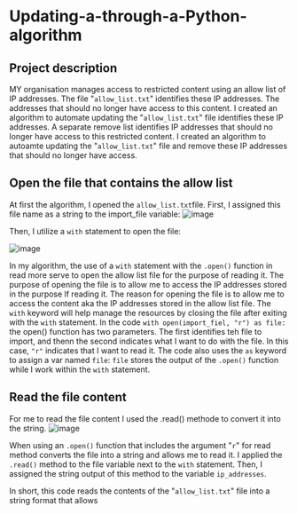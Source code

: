 # Updating-a-through-a-Python-algorithm

## Project description
MY organisation manages access to restricted content using an allow list of IP addresses. The file "`allow_list.txt`" identifies these IP addresses. The addresses that should no longer have access to this content. I created an algorithm to automate updating the "`allow_list.txt`" file identifies these IP addresses. A separate remove list identifies IP addresses that should no longer have access to this restricted content. I created an algorithm to autoamte updating the "`allow_list.txt`" file and remove these IP addresses that should no longer have access.

## Open the file that contains the allow list
At first the algorithm, I opened the `allow_list.txt`file. First, I assigned this file name as a string to the import_file variable:
![image](https://github.com/user-attachments/assets/0fa27a31-991e-4380-85c2-f006a0b922de)

Then, I utilize a `with` statement to open the file:

![image](https://github.com/user-attachments/assets/0b803a47-c5b1-4e90-b0f6-efbf0fb810ac)

In my algorithm, the use of a `with` statement with the `.open()` function in read more serve to open the allow list file for the purpose of reading it. The purpose of opening the file is to allow me to access the IP addresses stored in the purpose lf reading it. The reason for opening the file is to allow me to access the content aka the IP addresses stored in the allow list file. The `with` keyword will help manage the resources by closing the file after exiting with the `with` statement. In the code `with open(import_fiel, "r") as file:` the open() function has two parameters. The first identifies teh file to import, and thenn the second indicates what I want to do with the file. In this case, `"r"` indicates that I want to read it. The code also uses the `as` keyword to assign a var named `file`: `file` stores the output of the `.open()` function while I work within the `with` statement.

## Read the file content
For me to read the file content I used the .read() methode to convert it into the string.
![image](https://github.com/user-attachments/assets/d1d462fe-629d-459a-8e8b-f830d9fd60ba)

When using an `.open()` function that includes the argument "`r`" for read method converts the file into a string and allows me to read it. I applied the `.read()` method to the file variable next to the `with` statement. Then, I assigned the string output of this method to the variable `ip_addresses`.

In short, this code reads the contents of the "`allow_list.txt`" file into a string format that allows 
